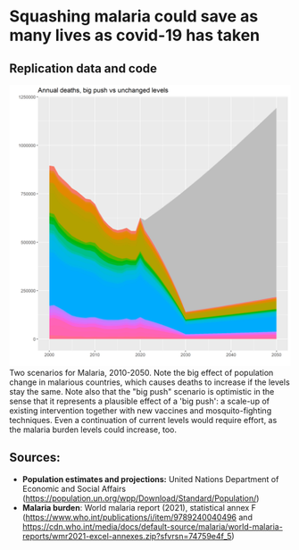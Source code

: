 # Squashing malaria could save as many lives as covid-19 has taken 
## Replication data and code
<img width="800" alt="image" src="plots/eradication_vs_current_levels.png">
Two scenarios for Malaria, 2010-2050. Note the big effect of population change in malarious countries, which causes deaths to increase if the levels stay the same. Note also that the "big push" scenario is optimistic in the sense that it represents a plausible effect of a 'big push': a scale-up of existing intervention together with new vaccines and mosquito-fighting techniques. Even a continuation of current levels would require effort, as the malaria burden levels could increase, too. 
   
   
 <!---
<img width="400" alt="image" src="https://user-images.githubusercontent.com/16962439/151962399-7eb46d3d-faa1-4fb0-9fab-87bda960dd0b.png">
Plasmodium falciparum incidence in Sub-Saharan Africa, 2019. (Source: https://malariaatlas.org/)

<img width="400" alt="image" src="https://github.com/TheEconomist/malaria-eradication-estimates/raw/master/plots/cumulative_impact.png">
Estimated impact of 75% reduction in malaria burden (by 2030), 2022-2042 (Source: The Economist)    
---> 
  
    
## Sources:
* **Population estimates and projections:** United Nations Department of Economic and Social Affairs (https://population.un.org/wpp/Download/Standard/Population/)
* **Malaria burden**: World malaria report (2021), statistical annex F (https://www.who.int/publications/i/item/9789240040496 and https://cdn.who.int/media/docs/default-source/malaria/world-malaria-reports/wmr2021-excel-annexes.zip?sfvrsn=74759e4f_5)
